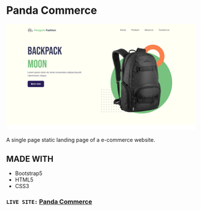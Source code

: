 # Panda Commerce

![Panda Commerce](https://raw.githubusercontent.com/mekaiser/backpack-moon-website/main/images/backpack-moon-github-cover.png)

A single page static landing page of a e-commerce website.

## MADE WITH

- Bootstrap5
- HTML5
- CSS3

### `LIVE SITE:` [Panda Commerce](https://mekaiser.github.io/panda-commerce-bootstrap/)
